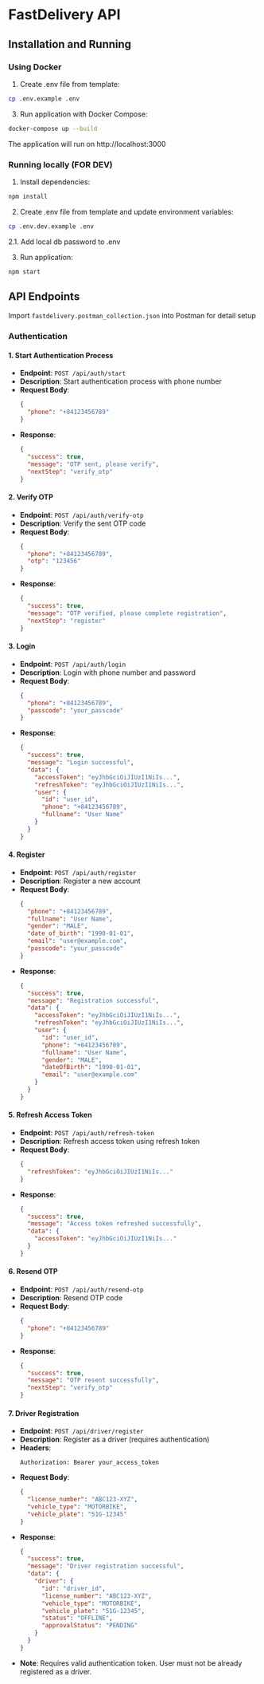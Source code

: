 # FastDelivery API


## Installation and Running

### Using Docker

1. Create .env file from template:
```bash
cp .env.example .env
```

3. Run application with Docker Compose:
```bash
docker-compose up --build
```

The application will run on http://localhost:3000

### Running locally (FOR DEV)

1. Install dependencies:
```bash
npm install
```

2. Create .env file from template and update environment variables:
```bash
cp .env.dev.example .env
```
2.1. Add local db password to .env

3. Run application:
```bash
npm start
```

## API Endpoints
Import `fastdelivery.postman_collection.json` into Postman for detail setup
### Authentication

#### 1. Start Authentication Process
- **Endpoint**: `POST /api/auth/start`
- **Description**: Start authentication process with phone number
- **Request Body**:
  ```json
  {
    "phone": "+84123456789"
  }
  ```
- **Response**:
  ```json
  {
    "success": true,
    "message": "OTP sent, please verify",
    "nextStep": "verify_otp"
  }
  ```

#### 2. Verify OTP
- **Endpoint**: `POST /api/auth/verify-otp`
- **Description**: Verify the sent OTP code
- **Request Body**:
  ```json
  {
    "phone": "+84123456789",
    "otp": "123456"
  }
  ```
- **Response**:
  ```json
  {
    "success": true,
    "message": "OTP verified, please complete registration",
    "nextStep": "register"
  }
  ```

#### 3. Login
- **Endpoint**: `POST /api/auth/login`
- **Description**: Login with phone number and password
- **Request Body**:
  ```json
  {
    "phone": "+84123456789",
    "passcode": "your_passcode"
  }
  ```
- **Response**:
  ```json
  {
    "success": true,
    "message": "Login successful",
    "data": {
      "accessToken": "eyJhbGciOiJIUzI1NiIs...",
      "refreshToken": "eyJhbGciOiJIUzI1NiIs...",
      "user": {
        "id": "user_id",
        "phone": "+84123456789",
        "fullname": "User Name"
      }
    }
  }
  ```

#### 4. Register
- **Endpoint**: `POST /api/auth/register`
- **Description**: Register a new account
- **Request Body**:
  ```json
  {
    "phone": "+84123456789",
    "fullname": "User Name",
    "gender": "MALE",
    "date_of_birth": "1990-01-01",
    "email": "user@example.com",
    "passcode": "your_passcode"
  }
  ```
- **Response**:
  ```json
  {
    "success": true,
    "message": "Registration successful",
    "data": {
      "accessToken": "eyJhbGciOiJIUzI1NiIs...",
      "refreshToken": "eyJhbGciOiJIUzI1NiIs...",
      "user": {
        "id": "user_id",
        "phone": "+84123456789",
        "fullname": "User Name",
        "gender": "MALE",
        "dateOfBirth": "1990-01-01",
        "email": "user@example.com"
      }
    }
  }
  ```

#### 5. Refresh Access Token
- **Endpoint**: `POST /api/auth/refresh-token`
- **Description**: Refresh access token using refresh token
- **Request Body**:
  ```json
  {
    "refreshToken": "eyJhbGciOiJIUzI1NiIs..."
  }
  ```
- **Response**:
  ```json
  {
    "success": true,
    "message": "Access token refreshed successfully",
    "data": {
      "accessToken": "eyJhbGciOiJIUzI1NiIs..."
    }
  }
  ```

#### 6. Resend OTP
- **Endpoint**: `POST /api/auth/resend-otp`
- **Description**: Resend OTP code
- **Request Body**:
  ```json
  {
    "phone": "+84123456789"
  }
  ```
- **Response**:
  ```json
  {
    "success": true,
    "message": "OTP resent successfully",
    "nextStep": "verify_otp"
  }
  ```

#### 7. Driver Registration
- **Endpoint**: `POST /api/driver/register`
- **Description**: Register as a driver (requires authentication)
- **Headers**:
  ```
  Authorization: Bearer your_access_token
  ```
- **Request Body**:
  ```json
  {
    "license_number": "ABC123-XYZ",
    "vehicle_type": "MOTORBIKE",
    "vehicle_plate": "51G-12345"
  }
  ```
- **Response**:
  ```json
  {
    "success": true,
    "message": "Driver registration successful",
    "data": {
      "driver": {
        "id": "driver_id",
        "license_number": "ABC123-XYZ",
        "vehicle_type": "MOTORBIKE",
        "vehicle_plate": "51G-12345",
        "status": "OFFLINE",
        "approvalStatus": "PENDING"
      }
    }
  }
  ```
- **Note**: Requires valid authentication token. User must not be already registered as a driver. 